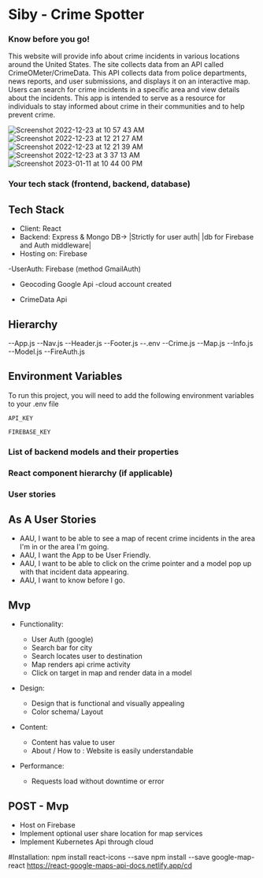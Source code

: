 # Siby - Crime Spotter
### Know before you go!

This website will provide info about crime incidents in various locations around 
the United States. The site collects data from an API called CrimeOMeter/CrimeData. This API 
collects data from police departments, news reports, and user submissions, and 
displays it on an interactive map. Users can search for crime incidents in a specific 
area and view details about the incidents. This app is intended to serve as a resource for 
individuals to stay informed about crime in their communities and to help prevent crime.

![Screenshot 2022-12-23 at 10 57 43 AM](https://media.git.generalassemb.ly/user/45837/files/54f5670c-d1e6-4bf1-acf4-9506baee0eb2)
![Screenshot 2022-12-23 at 12 21 27 AM](https://media.git.generalassemb.ly/user/45837/files/c1205f93-82be-4050-b5b6-1fd923f0cc6a)
![Screenshot 2022-12-23 at 12 21 39 AM](https://media.git.generalassemb.ly/user/45837/files/73049337-de91-481e-b7a7-404520befc26)
![Screenshot 2022-12-23 at 3 37 13 AM](https://media.git.generalassemb.ly/user/45837/files/f86aa382-eefb-4fa4-b8a7-5aa2debc7f53)
![Screenshot 2023-01-11 at 10 44 00 PM](https://user-images.githubusercontent.com/114895439/212159367-43ceeae0-87b3-4aab-9589-768177532a50.png)

### Your tech stack (frontend, backend, database)
## Tech Stack

- Client: React
- Backend: Express & Mongo DB-> |Strictly for user auth| |db for Firebase and Auth middleware|
- Hosting on: Firebase

-UserAuth: Firebase (method GmailAuth)

- Geocoding Google Api
    -cloud account created

- CrimeData Api 

## Hierarchy
 --App.js
 --Nav.js
 --Header.js
 --Footer.js
 --.env
 --Crime.js
 --Map.js
 --Info.js
 --Model.js
 --FireAuth.js


## Environment Variables

To run this project, you will need to add the following environment variables to your .env file

`API_KEY`

`FIREBASE_KEY`
### List of backend models and their properties

### React component hierarchy (if applicable)

### User stories
## As A User Stories

- AAU, I want to be able to see a map of recent crime incidents in the area I'm in or the area I'm going.
- AAU, I want the App to be User Friendly.
- AAU, I want to be able to click on the crime pointer and a model pop up with that incident data appearing.
- AAU, I want to know before I go. 


## Mvp
- Functionality:
    - User Auth (google)
    - Search bar for city
    - Search locates user to destination 
    - Map renders api crime activity
    - Click on target in map and render data in a model

- Design: 
    - Design that is functional and visually appealing
    - Color schema/ Layout

- Content: 
    - Content has value to user
    - About / How to : Website is easily understandable

- Performance:
    - Requests load without downtime or error 
 

## POST - Mvp
- Host on Firebase 
- Implement optional user share location for map services
- Implement Kubernetes Api through cloud



#Installation:
npm install react-icons --save
npm install --save google-map-react
https://react-google-maps-api-docs.netlify.app/cd
